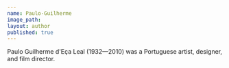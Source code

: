 ```yaml
---
name: Paulo-Guilherme
image_path:
layout: author
published: true
---
```

Paulo Guilherme d'Eça Leal (1932—2010) was a Portuguese artist, designer, and film director.